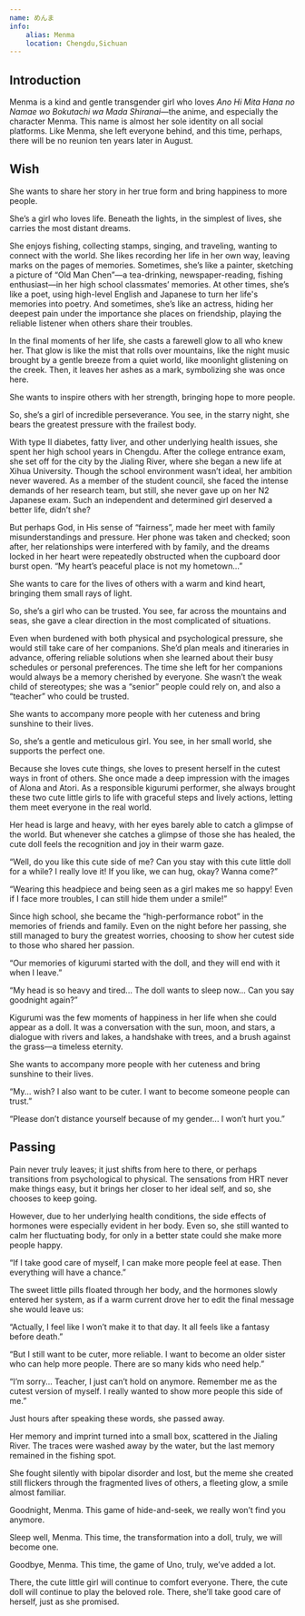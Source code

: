 ```yaml
---
name: めんま
info:
    alias: Menma
    location: Chengdu,Sichuan
---
```


## Introduction

Menma is a kind and gentle transgender girl who loves *Ano Hi Mita Hana no Namae wo Bokutachi wa Mada Shiranai*—the anime, and especially the character Menma. This name is almost her sole identity on all social platforms. Like Menma, she left everyone behind, and this time, perhaps, there will be no reunion ten years later in August.

## Wish

She wants to share her story in her true form and bring happiness to more people.

She’s a girl who loves life. Beneath the lights, in the simplest of lives, she carries the most distant dreams.

She enjoys fishing, collecting stamps, singing, and traveling, wanting to connect with the world. She likes recording her life in her own way, leaving marks on the pages of memories. Sometimes, she’s like a painter, sketching a picture of “Old Man Chen”—a tea-drinking, newspaper-reading, fishing enthusiast—in her high school classmates’ memories. At other times, she’s like a poet, using high-level English and Japanese to turn her life's memories into poetry. And sometimes, she’s like an actress, hiding her deepest pain under the importance she places on friendship, playing the reliable listener when others share their troubles.

In the final moments of her life, she casts a farewell glow to all who knew her. That glow is like the mist that rolls over mountains, like the night music brought by a gentle breeze from a quiet world, like moonlight glistening on the creek. Then, it leaves her ashes as a mark, symbolizing she was once here.

She wants to inspire others with her strength, bringing hope to more people.

So, she’s a girl of incredible perseverance. You see, in the starry night, she bears the greatest pressure with the frailest body.

With type II diabetes, fatty liver, and other underlying health issues, she spent her high school years in Chengdu. After the college entrance exam, she set off for the city by the Jialing River, where she began a new life at Xihua University. Though the school environment wasn’t ideal, her ambition never wavered. As a member of the student council, she faced the intense demands of her research team, but still, she never gave up on her N2 Japanese exam. Such an independent and determined girl deserved a better life, didn’t she?

But perhaps God, in His sense of “fairness”, made her meet with family misunderstandings and pressure. Her phone was taken and checked; soon after, her relationships were interfered with by family, and the dreams locked in her heart were repeatedly obstructed when the cupboard door burst open. “My heart’s peaceful place is not my hometown…”

She wants to care for the lives of others with a warm and kind heart, bringing them small rays of light.

So, she’s a girl who can be trusted. You see, far across the mountains and seas, she gave a clear direction in the most complicated of situations.

Even when burdened with both physical and psychological pressure, she would still take care of her companions. She’d plan meals and itineraries in advance, offering reliable solutions when she learned about their busy schedules or personal preferences. The time she left for her companions would always be a memory cherished by everyone. She wasn’t the weak child of stereotypes; she was a “senior” people could rely on, and also a “teacher” who could be trusted.

She wants to accompany more people with her cuteness and bring sunshine to their lives.

So, she’s a gentle and meticulous girl. You see, in her small world, she supports the perfect one.

Because she loves cute things, she loves to present herself in the cutest ways in front of others. She once made a deep impression with the images of Alona and Atori. As a responsible kigurumi performer, she always brought these two cute little girls to life with graceful steps and lively actions, letting them meet everyone in the real world.

Her head is large and heavy, with her eyes barely able to catch a glimpse of the world. But whenever she catches a glimpse of those she has healed, the cute doll feels the recognition and joy in their warm gaze.

“Well, do you like this cute side of me? Can you stay with this cute little doll for a while? I really love it! If you like, we can hug, okay? Wanna come?”

“Wearing this headpiece and being seen as a girl makes me so happy! Even if I face more troubles, I can still hide them under a smile!”

Since high school, she became the “high-performance robot” in the memories of friends and family. Even on the night before her passing, she still managed to bury the greatest worries, choosing to show her cutest side to those who shared her passion.

“Our memories of kigurumi started with the doll, and they will end with it when I leave.”

“My head is so heavy and tired... The doll wants to sleep now... Can you say goodnight again?”

Kigurumi was the few moments of happiness in her life when she could appear as a doll. It was a conversation with the sun, moon, and stars, a dialogue with rivers and lakes, a handshake with trees, and a brush against the grass—a timeless eternity.

She wants to accompany more people with her cuteness and bring sunshine to their lives.

“My... wish? I also want to be cuter. I want to become someone people can trust.”

“Please don’t distance yourself because of my gender... I won’t hurt you.”

## Passing

Pain never truly leaves; it just shifts from here to there, or perhaps transitions from psychological to physical. The sensations from HRT never make things easy, but it brings her closer to her ideal self, and so, she chooses to keep going.

However, due to her underlying health conditions, the side effects of hormones were especially evident in her body. Even so, she still wanted to calm her fluctuating body, for only in a better state could she make more people happy.

“If I take good care of myself, I can make more people feel at ease. Then everything will have a chance.”

The sweet little pills floated through her body, and the hormones slowly entered her system, as if a warm current drove her to edit the final message she would leave us:

“Actually, I feel like I won’t make it to that day. It all feels like a fantasy before death.”

“But I still want to be cuter, more reliable. I want to become an older sister who can help more people. There are so many kids who need help.”

“I’m sorry... Teacher, I just can’t hold on anymore. Remember me as the cutest version of myself. I really wanted to show more people this side of me.”

Just hours after speaking these words, she passed away.

Her memory and imprint turned into a small box, scattered in the Jialing River. The traces were washed away by the water, but the last memory remained in the fishing spot.

She fought silently with bipolar disorder and lost, but the meme she created still flickers through the fragmented lives of others, a fleeting glow, a smile almost familiar.

Goodnight, Menma. This game of hide-and-seek, we really won’t find you anymore.

Sleep well, Menma. This time, the transformation into a doll, truly, we will become one.

Goodbye, Menma. This time, the game of Uno, truly, we’ve added a lot.

There, the cute little girl will continue to comfort everyone. There, the cute doll will continue to play the beloved role. There, she’ll take good care of herself, just as she promised.
